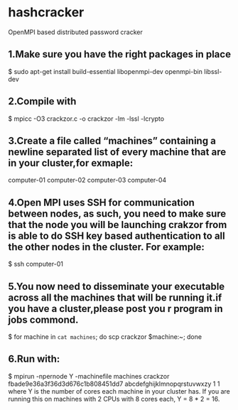 # hashcracker
OpenMPI based distributed password cracker

## 1.Make sure you have the right packages in place 
$ sudo apt-get install build-essential libopenmpi-dev openmpi-bin libssl-dev

## 2.Compile with 
$ mpicc -O3 crackzor.c -o crackzor -lm -lssl -lcrypto

## 3.Create a file called “machines” containing a newline separated list of every machine that are in your cluster,for exmaple:
computer-01
computer-02
computer-03
computer-04

## 4.Open MPI uses SSH for communication between nodes, as such, you need to make sure that the node you will be launching crakzor from is able to do SSH key based authentication to all the other nodes in the cluster. For example:

$ ssh computer-01

## 5.You now need to disseminate your executable across all the machines that will be running it.if you have a cluster,please post you r program in jobs commond. 
$ for machine in `cat machines`; do scp crackzor $machine:~; done

## 6.Run with: 
$ mpirun -npernode Y -machinefile machines crackzor fbade9e36a3f36d3d676c1b808451dd7 abcdefghijklmnopqrstuvwxzy 1 1
where Y is the number of cores each machine in your cluster has. If you are running this on machines with 2 CPUs with 8 cores each, Y = 8 * 2 = 16.
